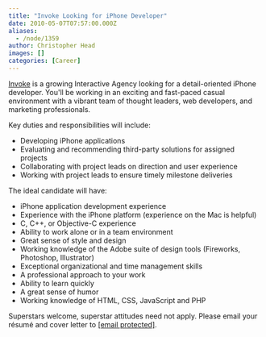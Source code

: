 ```yaml
---
title: "Invoke Looking for iPhone Developer"
date: 2010-05-07T07:57:00.000Z
aliases:
  - /node/1359
author: Christopher Head
images: []
categories: [Career]
---
```


[Invoke](http://invokemedia.com/) is a growing Interactive Agency looking for a detail-oriented iPhone developer. You'll be working in an exciting and fast-paced casual environment with a vibrant team of thought leaders, web developers, and marketing professionals.

Key duties and responsibilities will include:

*   Developing iPhone applications
*   Evaluating and recommending third-party solutions for assigned projects
*   Collaborating with project leads on direction and user experience
*   Working with project leads to ensure timely milestone deliveries

The ideal candidate will have:

*   iPhone application development experience
*   Experience with the iPhone platform (experience on the Mac is helpful)
*   C, C++, or Objective-C experience
*   Ability to work alone or in a team environment
*   Great sense of style and design
*   Working knowledge of the Adobe suite of design tools (Fireworks, Photoshop, Illustrator)
*   Exceptional organizational and time management skills
*   A professional approach to your work
*   Ability to learn quickly
*   A great sense of humor
*   Working knowledge of HTML, CSS, JavaScript and PHP

Superstars welcome, superstar attitudes need not apply. Please email your résumé and cover letter to [\[email protected\]](/cdn-cgi/l/email-protection#224b55434c4c43554d5049624b4c544d49474f47464b430c414d4f).
